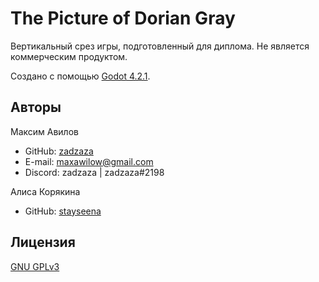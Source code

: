 # The Picture of Dorian Gray

Вертикальный срез игры, подготовленный для диплома. Не является коммерческим продуктом.

Создано с помощью [Godot 4.2.1](https://godotengine.org/).

## Авторы

Максим Авилов
- GitHub: [zadzaza](https://github.com/zadzaza)
- E-mail: maxawilow@gmail.com
- Discord: zadzaza | zadzaza#2198

Алиса Корякина
- GitHub: [stayseena](https://github.com/stayseena)

## Лицензия

[GNU GPLv3](https://choosealicense.com/licenses/gpl-3.0/)
